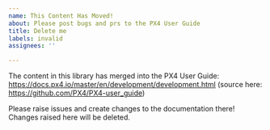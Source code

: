 ```yaml
---
name: This Content Has Moved!
about: Please post bugs and prs to the PX4 User Guide
title: Delete me
labels: invalid
assignees: ''

---
```


The content in this library has merged into the PX4 User Guide: https://docs.px4.io/master/en/development/development.html  (source here: https://github.com/PX4/PX4-user_guide)

Please raise issues and create changes to the documentation there! Changes raised here will be deleted.
